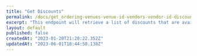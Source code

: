 ```yaml
---
title: "Get Discounts"
permalink: /docs/get_ordering-venues-venue-id-vendors-vendor-id-discounts-1
excerpt: "This endpoint will retrieve a list of discounts that are available\nto a given vendor (revenue center)"
layout: default
published: false
createdAt: "2023-01-20T21:20:22.352Z"
updatedAt: "2023-06-01T18:44:50.138Z"
---
```

